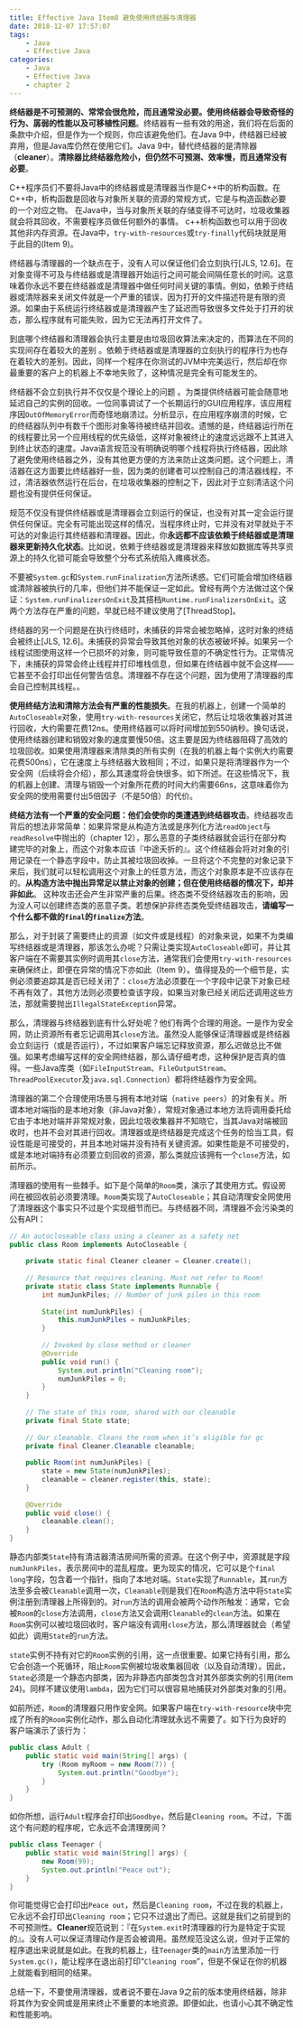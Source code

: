 ```yaml
---
title: Effective Java Item8 避免使用终结器与清理器
date: 2018-12-07 17:57:07
tags:
    - Java
    - Effective Java
categories:
    - Java
    - Effective Java
    - chapter 2
---
```


**终结器是不可预测的、常常会很危险，而且通常没必要。使用终结器会导致奇怪的行为、孱弱的性能以及可移植性问题**。终结器有一些有效的用途，我们将在后面的条款中介绍，但是作为一个规则，你应该避免他们。在Java 9中，终结器已经被弃用，但是Java库仍然在使用它们。Java 9中，替代终结器的是清除器（**cleaner**）。**清除器比终结器危险小，但仍然不可预测、效率慢，而且通常没有必要**。 
<!-- more -->

C++程序员们不要将Java中的终结器或是清理器当作是C++中的析构函数。在C++中，析构函数是回收与对象所关联的资源的常规方式，它是与构造函数必要的一个对应之物。 在Java中，当与对象所关联的存储变得不可达时，垃圾收集器就会将其回收，不需要程序员做任何额外的事情。 c++析构函数也可以用于回收其他非内存资源。在Java中，`try-with-resources`或`try-finally`代码块就是用于此目的(Item 9)。

终结器与清理器的一个缺点在于，没有人可以保证他们会立刻执行[JLS, 12.6]。在对象变得不可及与终结器或是清理器开始运行之间可能会间隔任意长的时间。这意味着你永远不要在终结器或是清理器中做任何时间关键的事情。例如，依赖于终结器或清除器来关闭文件就是一个严重的错误，因为打开的文件描述符是有限的资源。如果由于系统运行终结器或是清理器产生了延迟而导致很多文件处于打开的状态，那么程序就有可能失败，因为它无法再打开文件了。

到底哪个终结器和清理器会执行主要是由垃圾回收算法来决定的，而算法在不同的实现间存在着较大的差别 。依赖于终结器或是清理器的立刻执行的程序行为也存在着较大的差别。因此，同样一个程序在你测试的JVM中完美运行，然后却在你最重要的客户上的机器上不幸地失败了，这种情况是完全有可能发生的。

终结器不会立刻执行并不仅仅是个理论上的问题 。为类提供终结器可能会随意地延迟自己的实例的回收。一位同事调试了一个长期运行的GUI应用程序，该应用程序因`OutOfMemoryError`而奇怪地崩溃过。分析显示，在应用程序崩溃的时候，它的终结器队列中有数千个图形对象等待被终结并回收。遗憾的是，终结器运行所在的线程要比另一个应用线程的优先级低，这样对象被终止的速度远远跟不上其进入到终止状态的速度。Java语言规范没有明确说明哪个线程将执行终结器，因此除了避免使用终结器之外，没有其他更方便的方法来防止这类问题。这个问题上，清洁器在这方面要比终结器好一些，因为类的创建者可以控制自己的清洁器线程，不过，清洁器依然运行在后台，在垃圾收集器的控制之下，因此对于立刻清洁这个问题也没有提供任何保证。

规范不仅没有提供终结器或是清理器会立刻运行的保证，也没有对其一定会运行提供任何保证。完全有可能出现这样的情况，当程序终止时，它并没有对早就处于不可达的对象运行其终结器和清理器。因此，你**永远都不应该依赖于终结器或是清理器来更新持久化状态**。比如说，依赖于终结器或是清理器来释放如数据库等共享资源上的持久化锁可能会导致整个分布式系统陷入瘫痪状态。

不要被`System.gc`和`System.runFinalization`方法所诱惑。它们可能会增加终结器或清除器被执行的几率，但他们并不能保证一定如此。曾经有两个方法做过这个保证：`System.runFinalizersOnExit`及其搭档`Runtime.runFinalizersOnExit`。这两个方法存在严重的问题，早就已经不建议使用了[ThreadStop]。

终结器的另一个问题是在执行终结时，未捕获的异常会被忽略掉，这时对象的终结会被终止[JLS, 12.6]。未捕获的异常会导致其他对象的状态被破坏掉。如果另一个线程试图使用这样一个已损坏的对象，则可能导致任意的不确定性行为。正常情况下，未捕获的异常会终止线程并打印堆栈信息，但如果在终结器中就不会这样——它甚至不会打印出任何警告信息。清理器不存在这个问题，因为使用了清理器的库会自己控制其线程。。

**使用终结方法和清除方法会有严重的性能损失**。在我的机器上，创建一个简单的`AutoCloseable`对象，使用`try-with-resources`关闭它，然后让垃圾收集器对其进行回收，大约需要花费12ns。使用终结器可以将时间增加到550纳秒。换句话说，使用终结器创建和销毁对象的速度要慢50倍。这主要是因为终结器阻碍了高效的垃圾回收。如果使用清理器来清除类的所有实例（在我的机器上每个实例大约需要花费500ns），它在速度上与终结器大致相同；不过，如果只是将清理器作为一个安全网（后续将会介绍），那么其速度将会快很多。如下所述。在这些情况下，我的机器上创建、清理与销毁一个对象所花费的时间大约需要66ns，这意味着你为安全网的使用需要付出5倍因子（不是50倍）的代价。

**终结方法有一个严重的安全问题：他们会使你的类遭遇到终结器攻击**。终结器攻击背后的想法非常简单：如果异常是从构造方法或是序列化方法`readObject`与`readResolve`中抛出的（chapter 12），那么恶意的子类终结器就会运行在部分构建完毕的对象上，而这个对象本应该『中途夭折的』。这个终结器会将对对象的引用记录在一个静态字段中，防止其被垃圾回收掉。一旦将这个不完整的对象记录下来后，我们就可以轻松调用这个对象上的任意方法，而这个对象原本是不应该存在的。**从构造方法中抛出异常足以禁止对象的创建；但在使用终结器的情况下，却并非如此**。 这种攻击还会产生非常严重的后果。终态类不受终结器攻击的影响，因为没人可以创建终态类的恶意子类。若想保护非终态类免受终结器攻击，**请编写一个什么都不做的`final`的`finalize`方法**。

那么，对于封装了需要终止的资源（如文件或是线程）的对象来说，如果不为类编写终结器或是清理器，那该怎么办呢？只需让类实现`AutoCloseable`即可，并让其客户端在不需要其实例时调用其`close`方法，通常我们会使用`try-with-resources`来确保终止，即便在异常的情况下亦如此（Item 9）。值得提及的一个细节是，实例必须要追踪其是否已经关闭了：`close`方法必须要在一个字段中记录下对象已经不再有效了，其他方法则必须要检查该字段，如果当对象已经关闭后还调用这些方法，那就需要抛出`IllegalStateException`异常。

那么，清理器与终结器到底有什么好处呢？他们有两个合理的用途。一是作为安全网，防止资源所有者忘记调用其`close`方法。虽然没人能够保证清理器或是终结器会立刻运行（或是否运行），不过如果客户端忘记释放资源，那么迟做总比不做强。如果考虑编写这样的安全网终结器，那么请仔细考虑，这种保护是否真的值得。一些Java库类（如`FileInputStream`、`FileOutputStream`、`ThreadPoolExecutor`及`java.sql.Connection`）都将终结器作为安全网。

清理器的第二个合理使用场景与拥有本地对端（`native peers`）的对象有关。所谓本地对端指的是本地对象（非Java对象），常规对象通过本地方法将调用委托给它由于本地对端并非常规对象，因此垃圾收集器并不知晓它，当其Java对端被回收时，也并不会对其进行回收。清理器或是终结器是完成这个任务的恰当工具，假设性能是可接受的，并且本地对端并没有持有关键资源。如果性能是不可接受的，或是本地对端持有必须要立刻回收的资源，那么类就应该拥有一个`close`方法，如前所示。

清理器的使用有一些棘手。如下是个简单的`Room`类，演示了其使用方式。假设房间在被回收前必须要清理。`Room`类实现了`AutoCloseable`；其自动清理安全网使用了清理器这个事实只不过是个实现细节而已。与终结器不同，清理器不会污染类的公有API：

``` java
// An autocloseable class using a cleaner as a safety net
public class Room implements AutoCloseable {
    
	private static final Cleaner cleaner = Cleaner.create();
    
    // Resource that requires cleaning. Must not refer to Room!
    private static class State implements Runnable {
        int numJunkPiles; // Number of junk piles in this room
        
        State(int numJunkPiles) {
            this.numJunkPiles = numJunkPiles;
        }
        
        // Invoked by close method or cleaner
        @Override 
        public void run() {
            System.out.println("Cleaning room");
            numJunkPiles = 0;
        }
	}
    
    // The state of this room, shared with our cleanable
    private final State state;
    
    // Our cleanable. Cleans the room when it’s eligible for gc
    private final Cleaner.Cleanable cleanable;
    
    public Room(int numJunkPiles) {
        state = new State(numJunkPiles);
        cleanable = cleaner.register(this, state);
    }
    
    @Override 
    public void close() {
        cleanable.clean();
    }
}
```

静态内部类`State`持有清洁器清洁房间所需的资源。在这个例子中，资源就是字段`numJunkPiles`，表示房间中的混乱程度。更为现实的情况，它可以是个`final long`字段，包含着一个指针，指向了本地对端。`State`实现了`Runnable`，其`run`方法至多会被`Cleanable`调用一次，`Cleanable`则是我们在`Room`构造方法中将`State`实例注册到清理器上所得到的。对`run`方法的调用会被两个动作所触发：通常，它会被`Room`的`close`方法调用，`close`方法又会调用`Cleanable`的`clean`方法。如果在`Room`实例可以被垃圾回收时，客户端没有调用`close`方法，那么清理器就会（希望如此）调用`State`的`run`方法。

`state`实例不持有对它的`Room`实例的引用，这一点很重要。如果它持有引用，那么它会创造一个死循环，阻止`Room`实例被垃圾收集器回收（以及自动清理）。因此，`State`必须是一个静态内部类，因为非静态内部类包含对其外部类实例的引用(item 24)。同样不建议使用`lambda`，因为它们可以很容易地捕获对外部类对象的引用。 

如前所述，`Room`的清理器只用作安全网。如果客户端在`try-with-resource`块中完成了所有的`Room`实例化动作，那么自动化清理就永远不需要了。如下行为良好的客户端演示了该行为：

``` java
public class Adult {
    public static void main(String[] args) {
        try (Room myRoom = new Room(7)) {
        	System.out.println("Goodbye");
        }
    }
}
```

如你所想，运行`Adult`程序会打印出`Goodbye`，然后是`Cleaning room`。不过，下面这个有问题的程序呢，它永远不会清理房间？

```java
public class Teenager {
    public static void main(String[] args) {
    	new Room(99);
    	System.out.println("Peace out");
    }
}
```

你可能觉得它会打印出`Peace out`，然后是`Cleaning room`，不过在我的机器上，它永远不会打印出`Cleaning room`；它只不过退出了而已。这就是我们之前提到的不可预测性。**Cleaner**规范说到：『在`System.exit`时清理器的行为是特定于实现的』。没有人可以保证清理动作是否会被调用。虽然规范没这么说，但对于正常的程序退出来说就是如此。在我的机器上，往`Teenager`类的`main`方法里添加一行` System.gc()`，能让程序在退出前打印“`Cleaning room`”，但是不保证在你的机器上就能看到相同的结果。

总结一下，不要使用清理器，或者说不要在Java 9之前的版本使用终结器，除非将其作为安全网或是用来终止不重要的本地资源。即便如此，也请小心其不确定性和性能影响。
